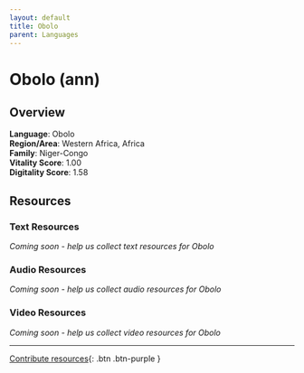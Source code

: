 ```yaml
---
layout: default
title: Obolo
parent: Languages
---
```


# Obolo (ann)

## Overview

**Language**: Obolo  
**Region/Area**: Western Africa, Africa  
**Family**: Niger-Congo  
**Vitality Score**: 1.00  
**Digitality Score**: 1.58  

## Resources

### Text Resources
*Coming soon - help us collect text resources for Obolo*

### Audio Resources
*Coming soon - help us collect audio resources for Obolo*

### Video Resources
*Coming soon - help us collect video resources for Obolo*

---

[Contribute resources](https://fairtrain.github.io/){: .btn .btn-purple }
